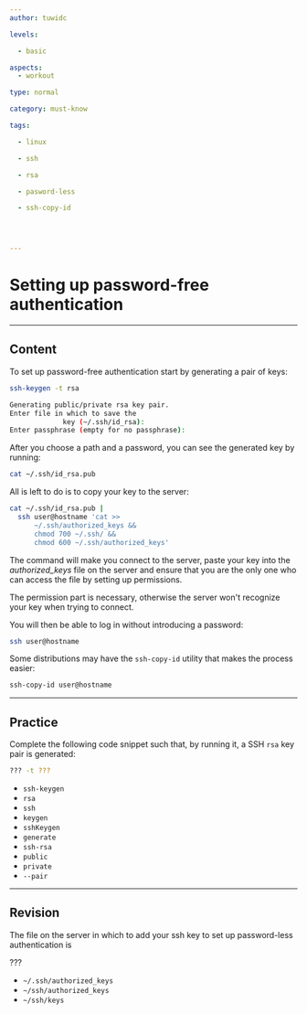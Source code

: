 ```yaml
---
author: tuwidc

levels:

  - basic

aspects:
  - workout

type: normal

category: must-know

tags:

  - linux

  - ssh

  - rsa

  - pasword-less

  - ssh-copy-id




---
```


# Setting up password-free authentication

---
## Content

To set up password-free authentication start by generating a pair of keys:
```bash
ssh-keygen -t rsa

Generating public/private rsa key pair.
Enter file in which to save the
             key (~/.ssh/id_rsa):
Enter passphrase (empty for no passphrase):
```
After you choose a path and a password, you can see the generated key by running:
```bash
cat ~/.ssh/id_rsa.pub
```
All is left to do is to copy your key to the server:
```bash
cat ~/.ssh/id_rsa.pub |
  ssh user@hostname 'cat >>
      ~/.ssh/authorized_keys &&
      chmod 700 ~/.ssh/ &&
      chmod 600 ~/.ssh/authorized_keys'
```
The command will make you connect to the server, paste your key into the *authorized_keys* file on the server and ensure that you are the only one who can access the file by setting up permissions.

The permission part is necessary, otherwise the server won't recognize your key when trying to connect.

You will then be able to log in without introducing a password:
```bash
ssh user@hostname
```
Some distributions may have the `ssh-copy-id` utility that makes the process easier:
```bash
ssh-copy-id user@hostname
```

---
## Practice

Complete the following code snippet such that, by running it, a SSH `rsa` key pair is generated:
```bash
??? -t ???
```


* `ssh-keygen`
* `rsa`
* `ssh`
* `keygen`
* `sshKeygen`
* `generate`
* `ssh-rsa`
* `public`
* `private`
* `--pair`

---
## Revision

The file on the server in which to add your ssh key to set up password-less authentication is

???

* `~/.ssh/authorized_keys`
* `~/ssh/authorized_keys`
* `~/ssh/keys`

 
 
 
